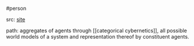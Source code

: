 #person 

src: [site](https://matteocapucci.wordpress.com)

path: aggregates of agents through [[categorical cybernetics]], all possible world models of a system and representation thereof by constituent agents.